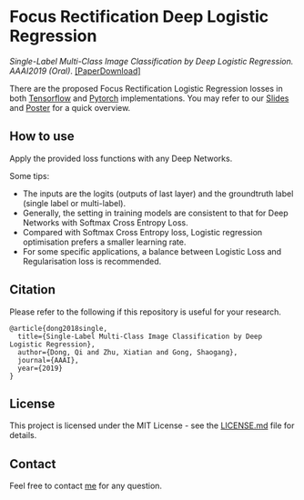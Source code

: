 # Focus Rectification Deep Logistic Regression
*Single-Label Multi-Class Image Classification by Deep Logistic Regression. AAAI2019 (Oral)*. [[PaperDownload]](https://arxiv.org/abs/1811.08400)
 
There are the proposed Focus Rectification Logistic Regression losses in both [Tensorflow](https://www.tensorflow.org/) and [Pytorch](https://pytorch.org/) implementations. You may refer to our [Slides]() and [Poster](https://github.com/yanbeic/Deep-Association-Learning/blob/master/poster/bmvc18-poster.pdf) for a quick overview.


## How to use
Apply the provided loss functions with any Deep Networks. 

Some tips:
- The inputs are the logits (outputs of last layer) and the groundtruth label (single label or multi-label).
- Generally, the setting in training models are consistent to that for Deep Networks with Softmax Cross Entropy Loss.
- Compared with Softmax Cross Entropy loss, Logistic regression optimisation prefers a smaller learning rate.
- For some specific applications, a balance between Logistic Loss and Regularisation loss is recommended.



## Citation
Please refer to the following if this repository is useful for your research.
```
@article{dong2018single,
  title={Single-Label Multi-Class Image Classification by Deep Logistic Regression},
  author={Dong, Qi and Zhu, Xiatian and Gong, Shaogang},
  journal={AAAI},
  year={2019}
}
```

## License

This project is licensed under the MIT License - see the [LICENSE.md](LICENSE.md) file for details.


## Contact
Feel free to contact [me](http://www.eecs.qmul.ac.uk/~qd301/) for any question.

 
